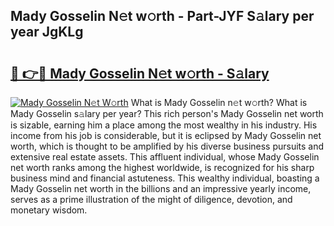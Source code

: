 ## Mady Gosselin N𝚎t w𝚘rth - Part-JYF S𝚊lary per year JgKLg

# <h2><a href="http://gc1fc5z.nevu.top/?p=Mady+Gosselin">🔗 👉🔴 Mady Gosselin N𝚎t w𝚘rth - S𝚊lary</a></h2>

[![Mady Gosselin N𝚎t W𝚘rth](https://i.imgur.com/Oavwk0R.jpeg)](http://gc1fc5z.nevu.top/?p=Mady+Gosselin)
What is Mady Gosselin n𝚎t w𝚘rth? What is Mady Gosselin s𝚊lary per year?
This rich person's Mady Gosselin net worth is sizable, earning him a place among the most wealthy in his industry. His income from his job is considerable, but it is eclipsed by Mady Gosselin net worth, which is thought to be amplified by his diverse business pursuits and extensive real estate assets. This affluent individual, whose Mady Gosselin net worth ranks among the highest worldwide, is recognized for his sharp business mind and financial astuteness. This wealthy individual, boasting a Mady Gosselin net worth in the billions and an impressive yearly income, serves as a prime illustration of the might of diligence, devotion, and monetary wisdom.
